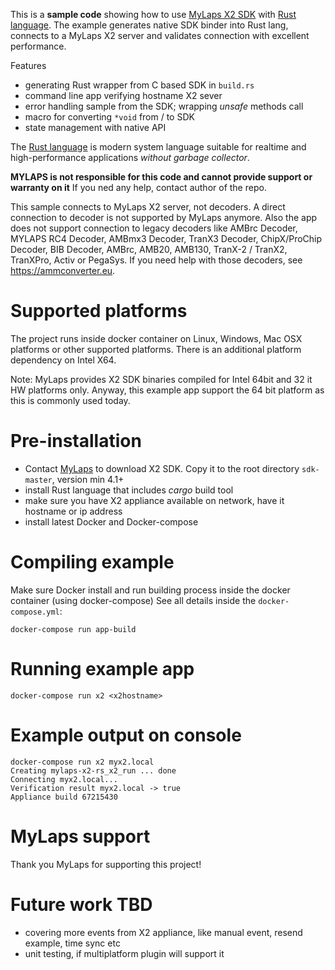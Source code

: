 
This is a **sample code** showing how to use [MyLaps X2 SDK](https://help.mylaps.com/s/article/Where-can-I-find-the-X2-SDK?language=en_US)
with [Rust language](https://www.rust-lang.org/). The example generates native SDK binder into Rust lang,
connects to a MyLaps X2 server and validates connection with excellent performance.

Features
* generating Rust wrapper from C based SDK in `build.rs`
* command line app verifying hostname X2 sever
* error handling sample from the SDK; wrapping *unsafe* methods call
* macro for converting `*void` from / to SDK
* state management with native API

The [Rust language](https://www.rust-lang.org/) is modern system language suitable for realtime and high-performance
applications *without garbage collector*.

**MYLAPS is not responsible for this code and cannot provide support or warranty on it** If you ned any help, contact author of the repo.

This sample connects to MyLaps X2 server, not decoders. A direct connection to decoder is not supported by MyLaps anymore.
Also the app does not support connection to legacy decoders like AMBrc Decoder, MYLAPS RC4 Decoder, AMBmx3 Decoder,
TranX3 Decoder, ChipX/ProChip Decoder, BIB Decoder, AMBrc, AMB20, AMB130, TranX-2 / TranX2, TranXPro, Activ or PegaSys.
If you need help with those decoders, see https://ammconverter.eu.

# Supported platforms

The project runs inside docker container on Linux, Windows, Mac OSX platforms or other supported platforms. There
is an additional platform dependency on Intel X64.

Note: MyLaps provides X2 SDK binaries compiled for Intel 64bit and 32 it HW platforms only.
Anyway, this example app support the 64 bit platform as this is commonly used today.

# Pre-installation

- Contact [MyLaps](https://www.mylaps.com/x2-timing-data-system/x2-sdk) to download X2 SDK. Copy it to the root directory `sdk-master`, version min 4.1+
- install Rust language that includes *cargo* build tool
- make sure you have X2 appliance available on network, have it hostname or ip address
- install latest Docker and Docker-compose

# Compiling example

Make sure Docker install and run building process inside the docker container (using docker-compose)
See all details inside the `docker-compose.yml`:

    docker-compose run app-build

# Running example app

    docker-compose run x2 <x2hostname>

# Example output on console

    docker-compose run x2 myx2.local
    Creating mylaps-x2-rs_x2_run ... done
    Connecting myx2.local...
    Verification result myx2.local -> true
    Appliance build 67215430

# MyLaps support

Thank you MyLaps for supporting this project!

# Future work TBD

- covering more events from X2 appliance, like manual event, resend example, time sync etc
- unit testing, if multiplatform plugin will support it
